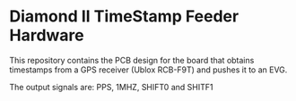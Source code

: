 # Diamond II TimeStamp Feeder Hardware

This repository contains the PCB design for the board that obtains timestamps
from a GPS receiver (Ublox RCB-F9T) and pushes it to an EVG.

The output signals are: PPS, 1MHZ, SHIFT0 and SHITF1
